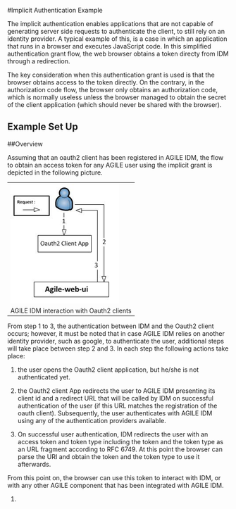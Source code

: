 #Implicit Authentication Example

The implicit authentication enables applications that are not capable of generating server side requests to authenticate the client, to still rely on an identity provider.
A typical example of this, is a case in which an application that runs in a browser and executes JavaScript code. In this simplified authentication grant flow, the web browser
obtains a token directy from IDM through a redirection.

The key consideration when this authentication grant is used is that the browser obtains access to the token directly. On the contrary, in the authorization code flow, the browser only obtains an authorization code, which is normally useless unless the browser managed to obtain the secret of the client application (which should never be shared with the browser).


## Example Set Up


##Overview

Assuming that an oauth2 client has been registered in AGILE IDM, the flow to obtain an access token for any AGILE user using the implicit grant is depicted in the following picture.

<table align="center">
	<tr>
		<td><img src="images/tutorial-example-implicit.jpg" /></td>
	</tr>
	<tr align="center">
		<td>
			AGILE IDM interaction with Oauth2 clients
		</td>
	</tr>
</table>

From step 1 to 3, the authentication between IDM and the Oauth2 client occurs; however, it must be noted that in case AGILE IDM relies on another identity provider, such as google, to authenticate the user, additional steps will take place between step 2 and 3. In each step the following actions take place:

1. the user opens the Oauth2 client application, but he/she is not authenticated yet.

2. the Oauth2 client App redirects the user to AGILE IDM presenting its client id and a redirect URL that will be called by IDM on successful authentication of the user (if this URL matches the registration of the oauth client). Subsequently, the user authenticates with AGILE IDM using any of the authentication providers available.

3. On successful user authentication, IDM redirects the user with an access token and token type including the token and the token type as an URL fragment according to RFC 6749. At this point the browser can parse the URI and obtain the token and the token type to use it afterwards.

From this point on, the browser can use this token to interact with IDM, or with any other AGILE component that has been integrated with AGILE IDM.





1.
